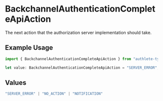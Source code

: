 # BackchannelAuthenticationCompleteApiAction

The next action that the authorization server implementation should take.


## Example Usage

```typescript
import { BackchannelAuthenticationCompleteApiAction } from "authlete-typescript-sdk/models/operations";

let value: BackchannelAuthenticationCompleteApiAction = "SERVER_ERROR";
```

## Values

```typescript
"SERVER_ERROR" | "NO_ACTION" | "NOTIFICATION"
```
